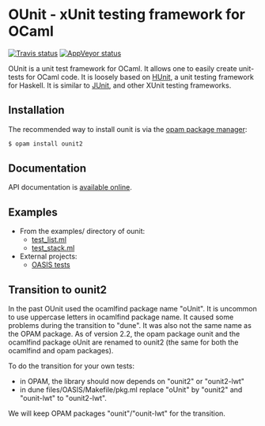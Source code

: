 OUnit - xUnit testing framework for OCaml
=========================================================================

[![Travis status][travis-img]][travis]
[![AppVeyor status][appveyor-img]][appveyor]

OUnit is a unit test framework for OCaml. It allows one to easily create
unit-tests for OCaml code. It is loosely based on [HUnit], a unit testing
framework for Haskell. It is similar to [JUnit], and other XUnit testing
frameworks.

[HUnit]:          http://hunit.sourceforge.net/
[JUnit]:          http://junit.org/
[travis]:         https://travis-ci.org/gildor478/ounit
[travis-img]:     https://travis-ci.org/gildor478/ounit.svg?branch=master
[appveyor]:       https://ci.appveyor.com/project/gildor478/ounit
[appveyor-img]:   https://ci.appveyor.com/api/projects/status/g86mhhc0dda25llx/branch/master?svg=true
[opam]:           https://opam.ocaml.org

Installation
------------

The recommended way to install ounit is via the [opam package manager][opam]:

```sh
$ opam install ounit2
```

Documentation
-------------

API documentation is
[available online](https://gildor478.github.io/ounit).

Examples
--------

* From the examples/ directory of ounit:
  * [test_list.ml](examples/test_list.ml)
  * [test_stack.ml](examples/test_stack.ml)
* External projects:
  * [OASIS tests](https://github.com/ocaml/oasis/tree/master/test)

Transition to ounit2
--------------------

In the past OUnit used the ocamlfind package name "oUnit". It is uncommon to
use uppercase letters in ocamlfind package name. It caused some problems during
the transition to "dune". It was also not the same name as the OPAM package. As
of version 2.2, the opam package ounit and the ocamlfind package oUnit are
renamed to ounit2 (the same for both the ocamlfind and opam packages).

To do the transition for your own tests:
* in OPAM, the library should now depends on "ounit2" or "ounit2-lwt"
* in dune files/OASIS/Makefile/pkg.ml replace "oUnit" by "ounit2" and
  "ounit-lwt" to "ounit2-lwt".

We will keep OPAM packages "ounit"/"ounit-lwt" for the transition.
